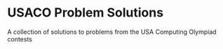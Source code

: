 # USACO Problem Solutions
A collection of solutions to problems from the USA Computing Olympiad contests
